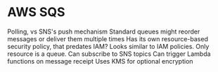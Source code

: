 # AWS SQS

Polling, vs SNS's push mechanism
Standard queues might reorder messages or deliver them multiple times
Has its own resource-based security policy, that predates IAM? Looks similar to IAM policies. Only resource is a queue.
Can subscribe to SNS topics
Can trigger Lambda functions on message receipt
Uses KMS for optional encryption